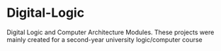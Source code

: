 # Digital-Logic
Digital Logic and Computer Architecture Modules. These projects were mainly created for a second-year university logic/computer course
